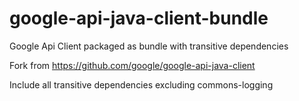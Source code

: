 # google-api-java-client-bundle
Google Api Client packaged as bundle with transitive dependencies

Fork from 
https://github.com/google/google-api-java-client

Include all transitive dependencies excluding commons-logging
